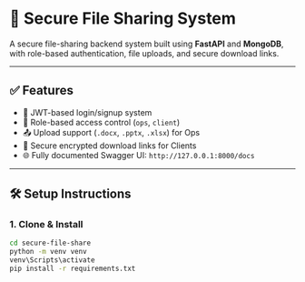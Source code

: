 # 🔐 Secure File Sharing System 

A secure file-sharing backend system built using **FastAPI** and **MongoDB**, with role-based authentication, file uploads, and secure download links.

---

## ✅ Features

- 🔐 JWT-based login/signup system
- 🧾 Role-based access control (`ops`, `client`)
- 📤 Upload support (`.docx`, `.pptx`, `.xlsx`) for Ops
- 🔗 Secure encrypted download links for Clients
- 🌐 Fully documented Swagger UI: `http://127.0.0.1:8000/docs`

---

## 🛠 Setup Instructions

### 1. Clone & Install
```bash
cd secure-file-share
python -m venv venv
venv\Scripts\activate
pip install -r requirements.txt
